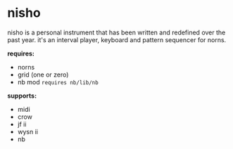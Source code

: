 # nisho

nisho is a personal instrument that has been written and redefined over the past year.
it's an interval player, keyboard and pattern sequencer for norns.

**requires:**

- norns
- grid (one or zero)
- nb mod `requires nb/lib/nb`

**supports:**
- midi
- crow
- jf ii
- wysn ii
- nb


